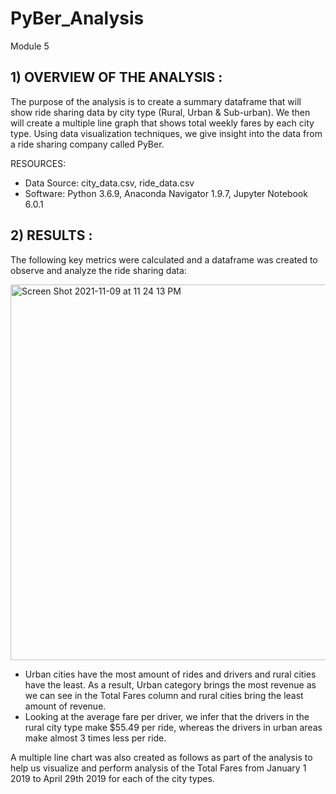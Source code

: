 # PyBer_Analysis
Module 5

## 1) OVERVIEW OF THE ANALYSIS :

The purpose of the analysis is to create a summary dataframe that will show ride sharing data by city type (Rural, Urban & Sub-urban). We then will create a multiple line graph that shows total weekly fares by each city type. Using data visualization techniques, we give insight into the data from a ride sharing company called PyBer.

RESOURCES:

  * Data Source: city_data.csv, ride_data.csv
  * Software: Python 3.6.9, Anaconda Navigator 1.9.7, Jupyter Notebook 6.0.1

## 2) RESULTS :

The following key metrics were calculated and a dataframe was created to observe and analyze the ride sharing data:

<img width="601" alt="Screen Shot 2021-11-09 at 11 24 13 PM" src="https://user-images.githubusercontent.com/91294352/141049669-8c224f27-c27a-4500-8a20-eb228ff1e714.png">

* Urban cities have the most amount of rides and drivers and rural cities have the least. As a result, Urban category brings the most revenue as we can see in the Total Fares column and rural cities bring the least amount of revenue.
* Looking at the average fare per driver, we infer that the drivers in the rural city type make $55.49 per ride, whereas the drivers in urban areas make almost 3 times less per ride.

A multiple line chart was also created as follows as part of the analysis to help us visualize and perform analysis of the Total Fares from January 1 2019 to April 29th 2019 for each of the city types. 

